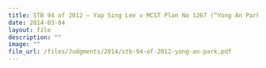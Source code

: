 ```yaml
---
title: STB 94 of 2012 – Yap Sing Lee v MCST Plan No 1267 (“Yong An Park”)
date: 2014-03-04
layout: file
description: ""
image: ""
file_url: /files/Judgments/2014/stb-94-of-2012-yong-an-park.pdf
---
```

